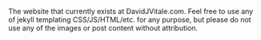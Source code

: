 The website that currently exists at DavidJVitale.com. Feel free to use any of jekyll templating CSS/JS/HTML/etc. for any purpose, but please do not use any of the images or post content without attribution.
